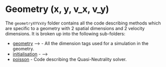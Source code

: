 # Geometry (x, y, v\_x, v\_y)

The `geometryXYVxVy` folder contains all the code describing methods which are specific to a geometry with 2 spatial dimensions and 2 velocity dimensions. It is broken up into the following sub-folders:

- [geometry](./geometry/README.md)  --> - All the dimension tags used for a simulation in the geometry.
- [initialisation](./initialisation/README.md) - -->
- [poisson](./poisson/README.md) - Code describing the Quasi-Neutrality solver.
<!-- - [time\_integration](./time_integration/README.md) - -->
<!-- - [vlasov](./vlasov/README.md) - -->


